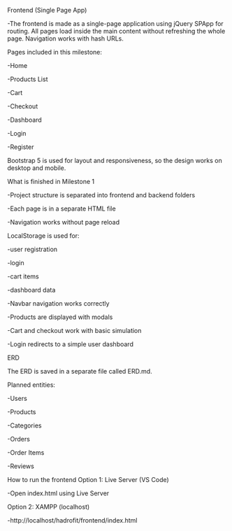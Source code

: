 Frontend (Single Page App)

-The frontend is made as a single-page application using jQuery SPApp for routing. All pages load inside the main content without refreshing the whole page. Navigation works with hash URLs.

Pages included in this milestone:

-Home

-Products List

-Cart

-Checkout

-Dashboard

-Login

-Register

Bootstrap 5 is used for layout and responsiveness, so the design works on desktop and mobile.

What is finished in Milestone 1

-Project structure is separated into frontend and backend folders

-Each page is in a separate HTML file

-Navigation works without page reload

LocalStorage is used for:

-user registration

-login

-cart items

-dashboard data

-Navbar navigation works correctly

-Products are displayed with modals

-Cart and checkout work with basic simulation

-Login redirects to a simple user dashboard

ERD

The ERD is saved in a separate file called ERD.md.

Planned entities:

-Users

-Products

-Categories

-Orders

-Order Items

-Reviews

How to run the frontend
Option 1: Live Server (VS Code)

-Open index.html using Live Server

Option 2: XAMPP (localhost)

-http://localhost/hadrofit/frontend/index.html

